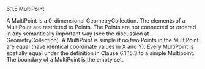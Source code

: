 6.1.5 MultiPoint

A MultiPoint is a 0-dimensional GeometryCollection. The elements of a MultiPoint are restricted to Points. The
Points are not connected or ordered in any semantically important way (see the discussion at
GeometryCollection).
A MultiPoint is simple if no two Points in the MultiPoint are equal (have identical coordinate values in X and Y).
Every MultiPoint is spatially equal under the definition in Clause 6.1.15.3 to a simple Multipoint.
The boundary of a MultiPoint is the empty set. 